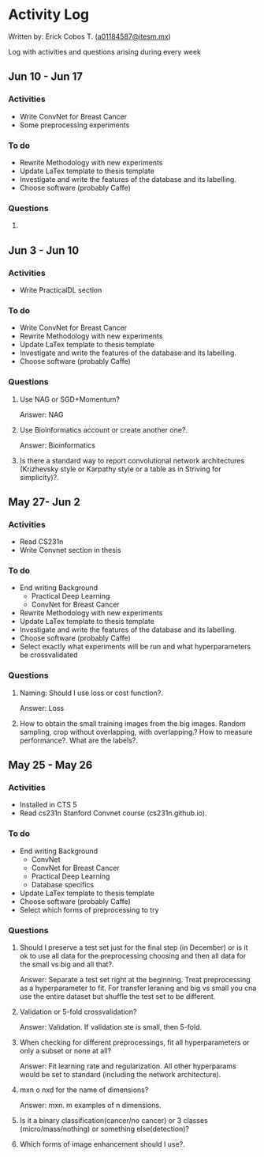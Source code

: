 # Activity Log
Written by: Erick Cobos T. (a01184587@itesm.mx)

Log with activities and questions arising during every week

## Jun 10 - Jun 17
### Activities
* Write ConvNet for Breast Cancer
* Some preprocessing experiments

### To do
* Rewrite Methodology with new experiments
* Update LaTex template to thesis template
* Investigate and write the features of the database and its labelling.
* Choose software (probably Caffe)

### Questions
1. 

## Jun 3 - Jun 10
### Activities
* Write PracticalDL section

### To do
* Write ConvNet for Breast Cancer
* Rewrite Methodology with new experiments
* Update LaTex template to thesis template
* Investigate and write the features of the database and its labelling.
* Choose software (probably Caffe)

### Questions
1. Use NAG or SGD+Momentum?
	
	Answer: NAG
2. Use Bioinformatics account or create another one?.
	
	Answer: Bioinformatics
3. Is there a standard way to report convolutional network architectures (Krizhevsky style or Karpathy style or a table as in Striving for simplicity)?.

## May 27- Jun 2
### Activities
* Read CS231n
* Write Convnet section in thesis

### To do
* End writing Background
	* Practical Deep Learning
	* ConvNet for Breast Cancer
* Rewrite Methodology with new experiments
* Update LaTex template to thesis template
* Investigate and write the features of the database and its labelling.
* Choose software (probably Caffe)
* Select exactly what experiments will be run and what hyperparameters be crossvalidated

### Questions
1. Naming: Should I use loss or cost function?.

	Answer: Loss
2. How to obtain the small training images from the big images. Random sampling, crop without overlapping, with overlapping.? How to measure performance?. What are the labels?.



## May 25 - May 26
### Activities
* Installed in CTS 5
* Read cs231n Stanford Convnet course (cs231n.github.io).

### To do
* End writing Background
	* ConvNet
	* ConvNet for Breast Cancer
	* Practical Deep Learning
	* Database specifics
* Update LaTex template to thesis template
* Choose software (probably Caffe)
* Select which forms of preprocessing to try

### Questions
1. Should I preserve a test set just for the final step (in December) or is it ok to use all data for the preprocessing choosing and then all data for the small vs big and all that?. 

	Answer: Separate a test set right at the beginning. Treat preprocessing as a hyperparameter to fit. For transfer leraning and big vs small you cna use the entire dataset but shuffle the test set to be different. 

2. Validation or 5-fold crossvalidation?

	Answer: Validation. If validation ste is small, then 5-fold.

3. When checking for different preprocessings, fit all hyperparameters or only a subset or none at all?

	Answer:	Fit learning rate and regularization. All other hyperparams would be set to standard (including the network architecture). 

4. mxn o nxd for the name of dimensions?
	
	Answer: mxn. m examples of n dimensions.

5. Is it a binary classification(cancer/no cancer) or 3 classes (micro/mass/nothing) or something else(detection)?
6. Which forms of image enhancement should I use?. 
